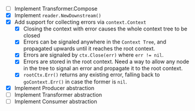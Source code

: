 - [ ] Implement Transformer.Compose
- [x] Implement `reader.NewDownstream()`
- [x] Add support for collecting errors via `context.Context`
  - [x] Closing the context with error causes the whole context tree to be closed
  - [x] Errors can be signaled anywhere in the `Context Tree`, and propagated
  upwards until it reaches the root context.
  - [x] Errors are signaled by `ctx.Close(err)` where `err != nil`.
  - [x] Errors are stored in the root context. Need a way to allow any node in the
  tree to signal an error and propagate it to the root context.
  - [x] `rootCtx.Err()` returns any existing error, falling back to `goContext.Err()`
  in case the former is `nil`.
- [x] Implement Producer abstraction
- [ ] Implement Transformer abstraction
- [ ] Implement Consumer abstraction
